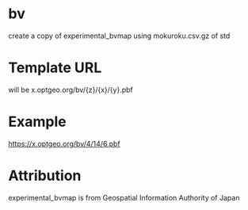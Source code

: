 # bv
create a copy of experimental_bvmap using mokuroku.csv.gz of std

# Template URL
will be x.optgeo.org/bv/{z}/{x}/{y}.pbf

# Example
https://x.optgeo.org/bv/4/14/6.pbf

# Attribution
experimental_bvmap is from Geospatial Information Authority of Japan
